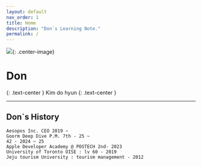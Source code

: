 ```yaml
---
layout: default
nav_order: 1
title: Home
description: "Don`s Learning Note."
permalink: /
---
```


![](../../assets/images/Donsmemo.png){: .center-image}

# Don
{: .text-center }
Kim do hyun
{: .text-center }

---

## Don`s History
```
Aesopos Inc. CEO 2019 ~
Goorm Deep Dive P.M. 7th - 25 ~ 
42 - 2024 ~ 25
Apple Developer Academy @ POSTECH 2nd- 2023
University of Toronto OISE : lv 60 - 2019
Jeju tourism University : tourism management - 2012
```
